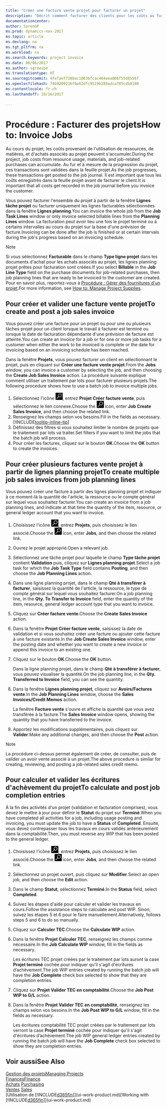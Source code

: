 ```yaml
---
title: "Créer une facture vente projet pour facturer un projet"
description: "Décrit comment facturer des clients pour les coûts au fur et à mesure de l'avancée du projet."
documentationcenter: 
author: SorenGP
ms.prod: dynamics-nav-2017
ms.topic: article
ms.devlang: na
ms.tgt_pltfrm: na
ms.workload: na
ms.search.keywords: project invoice
ms.date: 06/06/2017
ms.author: sgroespe
ms.translationtype: HT
ms.sourcegitcommit: 4fefaef7380ac10836fcac404eea006f55d8556f
ms.openlocfilehash: 74b9209216f6e62dfc9519b288adca785cdb8100
ms.contentlocale: fr-ch
ms.lasthandoff: 10/16/2017

---
```

# <a name="how-to-invoice-jobs"></a><span data-ttu-id="78f71-103">Procédure : Facturer des projets</span><span class="sxs-lookup"><span data-stu-id="78f71-103">How to: Invoice Jobs</span></span>
<span data-ttu-id="78f71-104">Au cours du projet, les coûts provenant de l'utilisation de ressources, de matières, et d'achats associés au projet peuvent s'accumuler.</span><span class="sxs-lookup"><span data-stu-id="78f71-104">During the project, job costs from resource usage, materials, and job-related purchases can accumulate.</span></span> <span data-ttu-id="78f71-105">Au fur et à mesure de la progression du projet, ces transactions sont validées dans la feuille projet.</span><span class="sxs-lookup"><span data-stu-id="78f71-105">As the job progresses, these transactions get posted to the job journal.</span></span> <span data-ttu-id="78f71-106">Il est important que tous les coûts enregistrés dans la feuille projet avant de facturer le client.</span><span class="sxs-lookup"><span data-stu-id="78f71-106">It is important that all costs get recorded in the job journal before you invoice the customer.</span></span>

<span data-ttu-id="78f71-107">Vous pouvez facturer l'ensemble du projet à partir de la fenêtre **Lignes tâche projet** ou facturer uniquement les lignes facturables sélectionnées dans la fenêtre **Lignes planning**.</span><span class="sxs-lookup"><span data-stu-id="78f71-107">You can invoice the whole job from the **Job Task Lines** window or only invoice selected billable lines from the **Planning Lines** window.</span></span> <span data-ttu-id="78f71-108">La facturation peut avoir lieu une fois le projet terminé ou à certains intervalles au cours du projet sur la base d'une prévision de facture.</span><span class="sxs-lookup"><span data-stu-id="78f71-108">Invoicing can be done after the job is finished or at certain intervals during the job's progress based on an invoicing schedule.</span></span>

> [!NOTE]  
>   <span data-ttu-id="78f71-109">Si vous sélectionnez **Facturable** dans le champ **Type ligne projet** dans les documents d'achat pour les achats associés au projet, les lignes planning projet prêtes pour facturation sont créées.</span><span class="sxs-lookup"><span data-stu-id="78f71-109">If you select **Billable** in the **Job Line Type** field on the purchase documents for job-related purchases, then job planning lines that are ready to be invoiced to the customer are created.</span></span> <span data-ttu-id="78f71-110">Pour en savoir plus, reportez-vous à [Procédure : Gérer des fournitures d'un projet](projects-how-manage-project-supplies.md).</span><span class="sxs-lookup"><span data-stu-id="78f71-110">For more information, see [How to: Manage Project Supplies](projects-how-manage-project-supplies.md).</span></span>

## <a name="to-create-and-post-a-job-sales-invoice"></a><span data-ttu-id="78f71-111">Pour créer et valider une facture vente projet</span><span class="sxs-lookup"><span data-stu-id="78f71-111">To create and post a job sales invoice</span></span>
<span data-ttu-id="78f71-112">Vous pouvez créer une facture pour un projet ou pour une ou plusieurs tâches projet pour un client lorsque le travail à facturer est terminé ou lorsque la date de facturation dépendante d'une prévision de facture est atteinte.</span><span class="sxs-lookup"><span data-stu-id="78f71-112">You can create an invoice for a job or for one or more job tasks for a customer when either the work to be invoiced is complete or the date for invoicing based on an invoicing schedule has been reached.</span></span>

<span data-ttu-id="78f71-113">Dans la fenêtre **Projets**, vous pouvez facturer un client en sélectionnant le projet, puis en cliquant sur **Créer une facture vente projet**.</span><span class="sxs-lookup"><span data-stu-id="78f71-113">From the **Jobs** window, you can invoice a customer by selecting the job, and then choosing the **Create Job Sales Invoice** action.</span></span> <span data-ttu-id="78f71-114">La procédure suivante explique comment utiliser un traitement par lots pour facturer plusieurs projets.</span><span class="sxs-lookup"><span data-stu-id="78f71-114">The following procedure shows how to use a batch job to invoice multiple jobs.</span></span>  

1. <span data-ttu-id="78f71-115">Sélectionnez l'icône ![Page ou état pour la recherche](media/ui-search/search_small.png "Page ou état pour la recherche"), entrez **Projet Créer facture vente**, puis sélectionnez le lien connexe.</span><span class="sxs-lookup"><span data-stu-id="78f71-115">Choose the ![Search for Page or Report](media/ui-search/search_small.png "Search for Page or Report icon") icon, enter **Job Create Sales Invoice**, and then choose the related link.</span></span>  
2. <span data-ttu-id="78f71-116">Renseignez les champs selon vos besoins.</span><span class="sxs-lookup"><span data-stu-id="78f71-116">Fill in the fields as necessary.</span></span> [!INCLUDE[tooltip-inline-tip](includes/tooltip-inline-tip_md.md)]
3. <span data-ttu-id="78f71-117">Définissez des filtres si vous souhaitez limiter le nombre de projets que le traitement par lots va traiter.</span><span class="sxs-lookup"><span data-stu-id="78f71-117">Set filters if you want to limit the jobs that the batch job will process.</span></span>
4. <span data-ttu-id="78f71-118">Pour créer les factures, cliquez sur le bouton **OK**.</span><span class="sxs-lookup"><span data-stu-id="78f71-118">Choose the **OK** button to create the invoices.</span></span>  

## <a name="to-create-multiple-job-sales-invoices-from-job-planning-lines"></a><span data-ttu-id="78f71-119">Pour créer plusieurs factures vente projet à partir de lignes planning projet</span><span class="sxs-lookup"><span data-stu-id="78f71-119">To create multiple job sales invoices from job planning lines</span></span>
<span data-ttu-id="78f71-120">Vous pouvez créer une facture à partir des lignes planning projet et indiquer à ce moment-là la quantité de l'article, la ressource ou le compte général sur lequel vous souhaitez facturer.</span><span class="sxs-lookup"><span data-stu-id="78f71-120">You can create an invoice from a job planning lines, and indicate at that time the quantity of the item, resource, or general ledger account that you want to invoice.</span></span>

1. <span data-ttu-id="78f71-121">Choisissez l'icône ![Page ou état pour la recherche](media/ui-search/search_small.png "Page ou état pour la recherche"), entrez **Projets**, puis choisissez le lien associé.</span><span class="sxs-lookup"><span data-stu-id="78f71-121">Choose the ![Search for Page or Report](media/ui-search/search_small.png "Search for Page or Report icon") icon, enter **Jobs**, and then choose the related link.</span></span>
2. <span data-ttu-id="78f71-122">Ouvrez le projet approprié.</span><span class="sxs-lookup"><span data-stu-id="78f71-122">Open a relevant job.</span></span>
3. <span data-ttu-id="78f71-123">Sélectionnez une tâche projet pour laquelle le champ **Type tâche projet** contient **Validation** puis, cliquez sur **Lignes planning projet**.</span><span class="sxs-lookup"><span data-stu-id="78f71-123">Select a job task for which the **Job Task Type** field contains **Posting**, and then choose the **Job Planning Lines** action.</span></span>  
4. <span data-ttu-id="78f71-124">Dans une ligne planning projet, dans le champ **Qté à transférer à facturer**, saisissez la quantité de l'article, la ressource, le type de compte général sur lequel vous souhaitez facturer.</span><span class="sxs-lookup"><span data-stu-id="78f71-124">On a job planning line, in the **Qty. To Transfer to Invoice** field, enter the quantity of the item, resource, general ledger account type that you want to invoice.</span></span>  
5. <span data-ttu-id="78f71-125">Cliquez sur **Créer facture vente**.</span><span class="sxs-lookup"><span data-stu-id="78f71-125">Choose the **Create Sales Invoice** action.</span></span>
6. <span data-ttu-id="78f71-126">Dans la fenêtre **Projet Créer facture vente**, saisissez la date de validation et si vous souhaitez créer une facture ou ajouter cette facture à une facture existante.</span><span class="sxs-lookup"><span data-stu-id="78f71-126">In the **Job Create Sales Invoice** window, enter the posting date and whether you want to create a new invoice or append this invoice to an existing one.</span></span>
7. <span data-ttu-id="78f71-127">Cliquez sur le bouton **OK**.</span><span class="sxs-lookup"><span data-stu-id="78f71-127">Choose the **OK** button.</span></span>  

    <span data-ttu-id="78f71-128">Dans la ligne planning projet, dans le champ **Qté à transférer à facturer**, vous pouvez visualiser la quantité.</span><span class="sxs-lookup"><span data-stu-id="78f71-128">On the job planning line, in the **Qty. Transferred to Invoice** field, you can see the quantity.</span></span>
8. <span data-ttu-id="78f71-129">Dans la fenêtre **Lignes planning projet**, cliquez sur **Avoirs/Factures vente**.</span><span class="sxs-lookup"><span data-stu-id="78f71-129">In the **Job Planning Lines** window, choose the **Sales Invoices/Credit Memos** action.</span></span>

    <span data-ttu-id="78f71-130">La fenêtre **Facture vente** s'ouvre et affiche la quantité que vous avez transférée à la facture.</span><span class="sxs-lookup"><span data-stu-id="78f71-130">The **Sales Invoice** window opens, showing the quantity that you have transferred to the invoice.</span></span>  
9. <span data-ttu-id="78f71-131">Apportez les modifications supplémentaires, puis cliquez sur **Valider**.</span><span class="sxs-lookup"><span data-stu-id="78f71-131">Make any additional changes, and then choose the **Post** action.</span></span>

> [!NOTE]  
>   <span data-ttu-id="78f71-132">La procédure ci-dessus permet également de créer, de consulter, puis de valider un avoir vente associé à un projet.</span><span class="sxs-lookup"><span data-stu-id="78f71-132">The above procedure is similar for creating, reviewing, and posting a job-related sales credit memo.</span></span>

## <a name="to-calculate-and-post-job-completion-entries"></a><span data-ttu-id="78f71-133">Pour calculer et valider les écritures d'achèvement du projet</span><span class="sxs-lookup"><span data-stu-id="78f71-133">To calculate and post job completion entries</span></span>
<span data-ttu-id="78f71-134">À la fin des activités d'un projet (validation et facturation comprises), vous devez le mettre à jour pour définir le **Statut** du projet sur **Terminé**.</span><span class="sxs-lookup"><span data-stu-id="78f71-134">When you have completed all activities for a job, including usage posting and invoicing, you must update the job to have a **Status** of **Completed**.</span></span> <span data-ttu-id="78f71-135">Ensuite, vous devez contrepasser tous les travaux en cours validés antérieurement dans la comptabilité.</span><span class="sxs-lookup"><span data-stu-id="78f71-135">Then, you must reverse any WIP that has been posted to the general ledger.</span></span>

1. <span data-ttu-id="78f71-136">Choisissez l'icône ![Page ou état pour la recherche](media/ui-search/search_small.png "Page ou état pour la recherche"), entrez **Projets**, puis choisissez le lien associé.</span><span class="sxs-lookup"><span data-stu-id="78f71-136">Choose the ![Search for Page or Report](media/ui-search/search_small.png "Search for Page or Report icon") icon, enter **Jobs**, and then choose the related link.</span></span>  
2. <span data-ttu-id="78f71-137">Sélectionnez un projet ouvert, puis cliquez sur **Modifier**.</span><span class="sxs-lookup"><span data-stu-id="78f71-137">Select an open job, and then choose the **Edit** action.</span></span>
3. <span data-ttu-id="78f71-138">Dans le champ **Statut**, sélectionnez **Terminé**.</span><span class="sxs-lookup"><span data-stu-id="78f71-138">In the **Status** field, select **Completed**.</span></span>
4. <span data-ttu-id="78f71-139">Suivez les étapes d'aide pour calculer et valider les travaux en cours.</span><span class="sxs-lookup"><span data-stu-id="78f71-139">Follow the assistance steps to calculate and post WIP.</span></span> <span data-ttu-id="78f71-140">Sinon, suivez les étapes 5 et 6 pour le faire manuellement.</span><span class="sxs-lookup"><span data-stu-id="78f71-140">Alternatively, follows steps 5 and 6 to do so manually.</span></span>  
5. <span data-ttu-id="78f71-141">Cliquez sur **Calculer TEC**.</span><span class="sxs-lookup"><span data-stu-id="78f71-141">Choose the **Calculate WIP** action.</span></span>
6. <span data-ttu-id="78f71-142">Dans la fenêtre **Projet Calculer TEC**, renseignez les champs comme nécessaire.</span><span class="sxs-lookup"><span data-stu-id="78f71-142">In the **Job Calculate WIP** window, fill in the fields as necessary.</span></span>  

     <span data-ttu-id="78f71-143">Les écritures TEC projet créées par le traitement par lots auront la case **Projet terminé** cochée pour indiquer qu'il s'agit d'écritures d’achèvement.</span><span class="sxs-lookup"><span data-stu-id="78f71-143">The job WIP entries created by running the batch job will have the **Job Complete** check box selected to show that they are completion entries.</span></span>  
7. <span data-ttu-id="78f71-144">Cliquez sur **Projet Valider TEC en comptabilité**.</span><span class="sxs-lookup"><span data-stu-id="78f71-144">Choose the **Job Post WIP to G/L** action.</span></span>
8. <span data-ttu-id="78f71-145">Dans la fenêtre **Projet Valider TEC en comptabilité**, renseignez les champs selon vos besoins.</span><span class="sxs-lookup"><span data-stu-id="78f71-145">In the **Job Post WIP to G/L** window, fill in the fields as necessary.</span></span>  

     <span data-ttu-id="78f71-146">Les écritures comptabilité TEC projet créées par le traitement par lots verront la case **Projet terminé** cochée pour indiquer qu'il s'agit d'écritures d’achèvement.</span><span class="sxs-lookup"><span data-stu-id="78f71-146">The job WIP general ledger entries created by running the batch job will have the **Job Complete** check box selected to show they are completion entries.</span></span>

## <a name="see-also"></a><span data-ttu-id="78f71-147">Voir aussi</span><span class="sxs-lookup"><span data-stu-id="78f71-147">See Also</span></span>
[<span data-ttu-id="78f71-148">Gestion des projets</span><span class="sxs-lookup"><span data-stu-id="78f71-148">Managing Projects</span></span>](projects-manage-projects.md)  
[<span data-ttu-id="78f71-149">Finances</span><span class="sxs-lookup"><span data-stu-id="78f71-149">Finance</span></span>](finance.md)  
<span data-ttu-id="78f71-150">[Achats](purchasing-manage-purchasing.md)       </span><span class="sxs-lookup"><span data-stu-id="78f71-150">[Purchasing](purchasing-manage-purchasing.md)       </span></span>  
<span data-ttu-id="78f71-151">[Ventes](sales-manage-sales.md)    </span><span class="sxs-lookup"><span data-stu-id="78f71-151">[Sales](sales-manage-sales.md)    </span></span>  
<span data-ttu-id="78f71-152">[Utilisation de [!INCLUDE[d365fin](includes/d365fin_md.md)]](ui-work-product.md)</span><span class="sxs-lookup"><span data-stu-id="78f71-152">[Working with [!INCLUDE[d365fin](includes/d365fin_md.md)]](ui-work-product.md)</span></span>  

